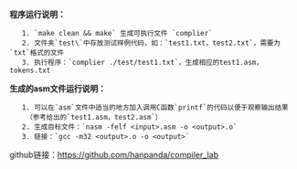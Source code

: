 **程序运行说明：**

       1. `make clean && make` 生成可执行文件 `complier`
       2. 文件夹`test\`中存放测试样例代码，如：`test1.txt，test2.txt`，需要为`txt`格式的文件
       3. 执行程序：`complier ./test/test1.txt`，生成相应的test1.asm，tokens.txt

**生成的asm文件运行说明：**

       1. 可以在`asm`文件中适当的地方加入调用C函数`printf`的代码以便于观察输出结果
        （参考给出的`test1.asm，test2.asm`）
       2. 生成目标文件：`nasm -felf <input>.asm -o <output>.o` 
       3. 链接：`gcc -m32 <output>.o -o <output>`

github链接：https://github.com/hanpanda/compiler_lab